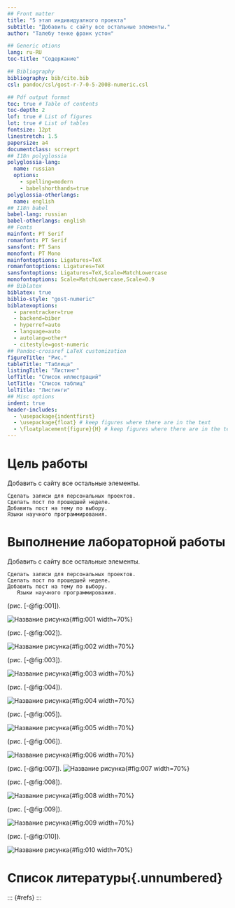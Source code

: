 ```yaml
---
## Front matter
title: "5 этап индивидуалного проекта"
subtitle: "Добавить с сайту все остальные элементы."
author: "Талебу тенке франк устон"

## Generic otions
lang: ru-RU
toc-title: "Содержание"

## Bibliography
bibliography: bib/cite.bib
csl: pandoc/csl/gost-r-7-0-5-2008-numeric.csl

## Pdf output format
toc: true # Table of contents
toc-depth: 2
lof: true # List of figures
lot: true # List of tables
fontsize: 12pt
linestretch: 1.5
papersize: a4
documentclass: scrreprt
## I18n polyglossia
polyglossia-lang:
  name: russian
  options:
	- spelling=modern
	- babelshorthands=true
polyglossia-otherlangs:
  name: english
## I18n babel
babel-lang: russian
babel-otherlangs: english
## Fonts
mainfont: PT Serif
romanfont: PT Serif
sansfont: PT Sans
monofont: PT Mono
mainfontoptions: Ligatures=TeX
romanfontoptions: Ligatures=TeX
sansfontoptions: Ligatures=TeX,Scale=MatchLowercase
monofontoptions: Scale=MatchLowercase,Scale=0.9
## Biblatex
biblatex: true
biblio-style: "gost-numeric"
biblatexoptions:
  - parentracker=true
  - backend=biber
  - hyperref=auto
  - language=auto
  - autolang=other*
  - citestyle=gost-numeric
## Pandoc-crossref LaTeX customization
figureTitle: "Рис."
tableTitle: "Таблица"
listingTitle: "Листинг"
lofTitle: "Список иллюстраций"
lotTitle: "Список таблиц"
lolTitle: "Листинги"
## Misc options
indent: true
header-includes:
  - \usepackage{indentfirst}
  - \usepackage{float} # keep figures where there are in the text
  - \floatplacement{figure}{H} # keep figures where there are in the text
---
```


# Цель работы
Добавить с сайту все остальные элементы.

    Сделать записи для персональных проектов.
    Сделать пост по прошедшей неделе.
    Добавить пост на тему по выбору.
    Языки научного программирования.

# Выполнение лабораторной работы
Добавить с сайту все остальные элементы.

    Сделать записи для персональных проектов.
    Сделать пост по прошедшей неделе.
    Добавить пост на тему по выбору.
       Языки научного программирования.
       
(рис. [-@fig:001]).

![Название рисунка](image/1.png){#fig:001 width=70%}

(рис. [-@fig:002]).

![Название рисунка](image/2.png){#fig:002 width=70%}

(рис. [-@fig:003]).

![Название рисунка](image/3.png){#fig:003 width=70%}

(рис. [-@fig:004]).

![Название рисунка](image/4.png){#fig:004 width=70%}


(рис. [-@fig:005]).

![Название рисунка](image/5.png){#fig:005 width=70%}

(рис. [-@fig:006]).

![Название рисунка](image/6.png){#fig:006 width=70%}

(рис. [-@fig:007]).
![Название рисунка](image/7.png){#fig:007 width=70%}

(рис. [-@fig:008]).

![Название рисунка](image/8.png){#fig:008 width=70%}

(рис. [-@fig:009]).

![Название рисунка](image/9.png){#fig:009 width=70%}

(рис. [-@fig:010]).

![Название рисунка](image/10.png){#fig:010 width=70%}

# Список литературы{.unnumbered}

::: {#refs}
:::
